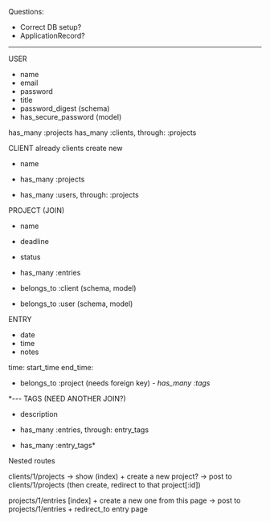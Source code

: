 Questions:
- Correct DB setup?
- ApplicationRecord?

------------

USER
- name
- email
- password
- title
- password_digest (schema)
- has_secure_password (model)

has_many :projects
has_many :clients, through: :projects


CLIENT
already clients
create new

- name

- has_many :projects
- has_many :users, through: :projects


PROJECT (JOIN)
- name
- deadline
- status

- has_many :entries
- belongs_to :client (schema, model)
- belongs_to :user (schema, model)


ENTRY
- date
- time
- notes

time: start_time
end_time:

- belongs_to :project (needs foreign key)
*- has_many :tags*



*---
TAGS (NEED ANOTHER JOIN?)
- description

- has_many :entries, through: entry_tags
- has_many :entry_tags*


Nested routes

clients/1/projects -> show (index) + create a new project?
-> post to clients/1/projects (then create, redirect to that project[:id])

projects/1/entries [index] + create a new one from this page
-> post to projects/1/entries + redirect_to entry page
